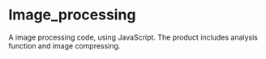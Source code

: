 # Image_processing
A image processing code, using JavaScript. The product includes analysis function and image compressing.
